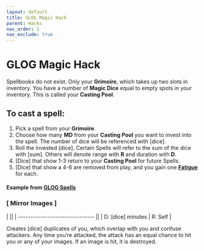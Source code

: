 ```yaml
---
layout: default
title: GLOG Magic Hack
parent: Hacks
nav_order: 1
nav_exclude: true
---
```


# GLOG Magic Hack

Spellbooks do not exist. Only your **Grimoire**, which takes up two slots in inventory.
You have a number of **Magic Dice** equal to empty spots in your inventory. This is called your **Casting Pool**.

## To cast a spell:
1. Pick a spell from your **Grimoire**.
2. Choose how many **MD** from your **Casting Pool** you want to invest into the spell. The number of dice will be referenced with [dice].
3. Roll the invested [dice]. Certain Spells will refer to the sum of the dice with [sum]. Others will denote range with **R** and duration with **D**.
4. [Dice] that show 1-3 return to your **Casting Pool** for future Spells.
5. [Dice] that show a 4-6 are removed from play, and you gain one [**Fatigue**](/cairn-srd/#rules) for each.

#### Example from [GLOG Spells](https://drive.google.com/file/d/1OTVy-5Vm44xhRmFO4tKFCJto-_cw0xYtD8lNj8AsSJY/view?pli=1)

### [ Mirror Images ]

|                                 ||
| ------------------------------- ||
| D: [dice] minutes | R: Self |

Creates [dice] duplicates of you, which overlap with you and confuse attackers. Any time you’re attacked, the attack has an equal chance to hit you or any of your images. If an image is hit, it is destroyed.
